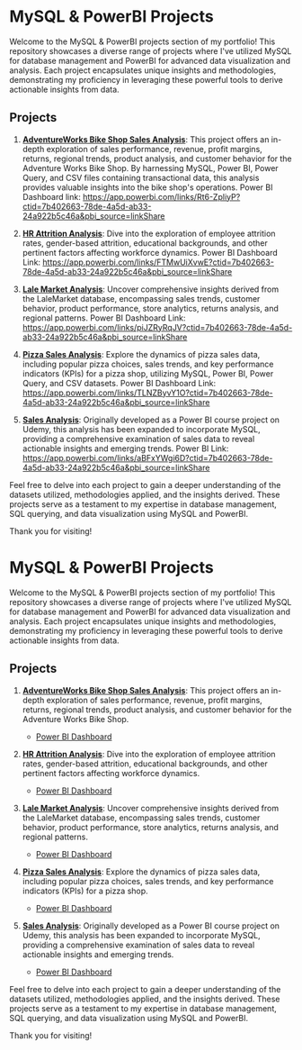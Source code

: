# MySQL & PowerBI Projects

Welcome to the MySQL & PowerBI projects section of my portfolio! This repository showcases a diverse range of projects where I've utilized MySQL for database management and PowerBI for advanced data visualization and analysis. Each project encapsulates unique insights and methodologies, demonstrating my proficiency in leveraging these powerful tools to derive actionable insights from data.

## Projects

1. **[AdventureWorks Bike Shop Sales Analysis](https://github.com/orla01/Portfolio/tree/main/MySQL%26PowerBI_projects/AdventureWorks_Bike_Shop_Sales_Analysis)**: This project offers an in-depth exploration of sales performance, revenue, profit margins, returns, regional trends, product analysis, and customer behavior for the Adventure Works Bike Shop. By harnessing MySQL, Power BI, Power Query, and CSV files containing transactional data, this analysis provides valuable insights into the bike shop's operations. Power BI Dashboard link: https://app.powerbi.com/links/Rt6-ZpliyP?ctid=7b402663-78de-4a5d-ab33-24a922b5c46a&pbi_source=linkShare

2. **[HR Attrition Analysis](https://github.com/orla01/Portfolio/tree/main/MySQL%26PowerBI_projects/HR_Attrition_Analysis)**: Dive into the exploration of employee attrition rates, gender-based attrition, educational backgrounds, and other pertinent factors affecting workforce dynamics. Power BI Dashboard Link: https://app.powerbi.com/links/FTMwUiXvwE?ctid=7b402663-78de-4a5d-ab33-24a922b5c46a&pbi_source=linkShare

3. **[Lale Market Analysis](https://github.com/orla01/Portfolio/tree/main/MySQL%26PowerBI_projects/Lale_Market_Analysis)**: Uncover comprehensive insights derived from the LaleMarket database, encompassing sales trends, customer behavior, product performance, store analytics, returns analysis, and regional patterns. Power BI Dashboard Link: https://app.powerbi.com/links/piJZRyRqJV?ctid=7b402663-78de-4a5d-ab33-24a922b5c46a&pbi_source=linkShare

4. **[Pizza Sales Analysis](https://github.com/orla01/Portfolio/tree/main/MySQL%26PowerBI_projects/Pizza_Sales_Analysis)**: Explore the dynamics of pizza sales data, including popular pizza choices, sales trends, and key performance indicators (KPIs) for a pizza shop, utilizing MySQL, Power BI, Power Query, and CSV datasets. Power BI Dashboard Link: https://app.powerbi.com/links/TLNZByvY1O?ctid=7b402663-78de-4a5d-ab33-24a922b5c46a&pbi_source=linkShare

5. **[Sales Analysis](https://github.com/orla01/Portfolio/tree/main/MySQL%26PowerBI_projects/Sales_Analysis)**: Originally developed as a Power BI course project on Udemy, this analysis has been expanded to incorporate MySQL, providing a comprehensive examination of sales data to reveal actionable insights and emerging trends. Power BI Link: https://app.powerbi.com/links/aBFxYWgi6D?ctid=7b402663-78de-4a5d-ab33-24a922b5c46a&pbi_source=linkShare

Feel free to delve into each project to gain a deeper understanding of the datasets utilized, methodologies applied, and the insights derived. These projects serve as a testament to my expertise in database management, SQL querying, and data visualization using MySQL and PowerBI.

Thank you for visiting!

# MySQL & PowerBI Projects

Welcome to the MySQL & PowerBI projects section of my portfolio! This repository showcases a diverse range of projects where I've utilized MySQL for database management and PowerBI for advanced data visualization and analysis. Each project encapsulates unique insights and methodologies, demonstrating my proficiency in leveraging these powerful tools to derive actionable insights from data.

## Projects

1. **[AdventureWorks Bike Shop Sales Analysis](https://github.com/orla01/Portfolio/tree/main/MySQL%26PowerBI_projects/AdventureWorks_Bike_Shop_Sales_Analysis)**: This project offers an in-depth exploration of sales performance, revenue, profit margins, returns, regional trends, product analysis, and customer behavior for the Adventure Works Bike Shop. 
   - [Power BI Dashboard](https://app.powerbi.com/links/Rt6-ZpliyP?ctid=7b402663-78de-4a5d-ab33-24a922b5c46a&pbi_source=linkShare)

2. **[HR Attrition Analysis](https://github.com/orla01/Portfolio/tree/main/MySQL%26PowerBI_projects/HR_Attrition_Analysis)**: Dive into the exploration of employee attrition rates, gender-based attrition, educational backgrounds, and other pertinent factors affecting workforce dynamics.
   - [Power BI Dashboard](https://app.powerbi.com/links/FTMwUiXvwE?ctid=7b402663-78de-4a5d-ab33-24a922b5c46a&pbi_source=linkShare)

3. **[Lale Market Analysis](https://github.com/orla01/Portfolio/tree/main/MySQL%26PowerBI_projects/Lale_Market_Analysis)**: Uncover comprehensive insights derived from the LaleMarket database, encompassing sales trends, customer behavior, product performance, store analytics, returns analysis, and regional patterns.
   - [Power BI Dashboard](https://app.powerbi.com/links/piJZRyRqJV?ctid=7b402663-78de-4a5d-ab33-24a922b5c46a&pbi_source=linkShare)

4. **[Pizza Sales Analysis](https://github.com/orla01/Portfolio/tree/main/MySQL%26PowerBI_projects/Pizza_Sales_Analysis)**: Explore the dynamics of pizza sales data, including popular pizza choices, sales trends, and key performance indicators (KPIs) for a pizza shop.
   - [Power BI Dashboard](https://app.powerbi.com/links/TLNZByvY1O?ctid=7b402663-78de-4a5d-ab33-24a922b5c46a&pbi_source=linkShare)

5. **[Sales Analysis](https://github.com/orla01/Portfolio/tree/main/MySQL%26PowerBI_projects/Sales_Analysis)**: Originally developed as a Power BI course project on Udemy, this analysis has been expanded to incorporate MySQL, providing a comprehensive examination of sales data to reveal actionable insights and emerging trends.
   - [Power BI Dashboard](https://app.powerbi.com/links/aBFxYWgi6D?ctid=7b402663-78de-4a5d-ab33-24a922b5c46a&pbi_source=linkShare)

Feel free to delve into each project to gain a deeper understanding of the datasets utilized, methodologies applied, and the insights derived. These projects serve as a testament to my expertise in database management, SQL querying, and data visualization using MySQL and PowerBI.

Thank you for visiting!

